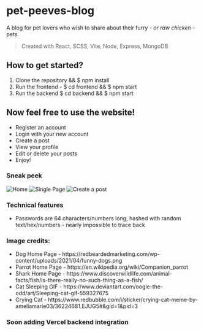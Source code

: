 # pet-peeves-blog
A blog for pet lovers who wish to share about their furry - *or raw chicken* - pets.

> Created with React, SCSS, Vite, Node, Express, MongoDB

## How to get started?
<ol>
  <li> Clone the repository && $ npm install</li>
  <li> Run the frontend - $ cd frontend && $ npm start </li>
  <li> Run the backend $ cd backend && $ npm start </li>
</ol>

## Now feel free to use the website!
<ul>
  <li> Register an account </li>
  <li> Login with your new account </li>
  <li> Create a post </li>
  <li> View your profile </li>
  <li> Edit or delete your posts </li>
  <li> Enjoy! </li>
</ul>

### Sneak peek
![Home](https://i.imgur.com/lOTdTw0.png)
![Single Page](https://i.imgur.com/DFM08ue.png)
![Create a post](https://i.imgur.com/tdmcStI.png) 

### Technical features 
<ul>
  <li> Passwords are 64 characters/numbers long, hashed with random text/hex/numbers - nearly impossible to trace back</li>
</ul>


### Image credits:
<ul>
  <li> Dog Home Page - https://redbeardedmarketing.com/wp-content/uploads/2021/04/funny-dogs.png</li>
  <li> Parrot Home Page - https://en.wikipedia.org/wiki/Companion_parrot </li>
  <li> Shark Home Page - https://www.discoverwildlife.com/animal-facts/fish/is-there-really-no-such-thing-as-a-fish/</li>
  <li> Cat Sleeping GIF - https://www.deviantart.com/oogle-the-odd/art/Sleeping-cat-gif-559327675</li>
  <li> Crying Cat - https://www.redbubble.com/i/sticker/crying-cat-meme-by-ameliamarie03/36224681.EJUG5#&gid=1&pid=3</li>
</ul>

### Soon adding Vercel backend integration

